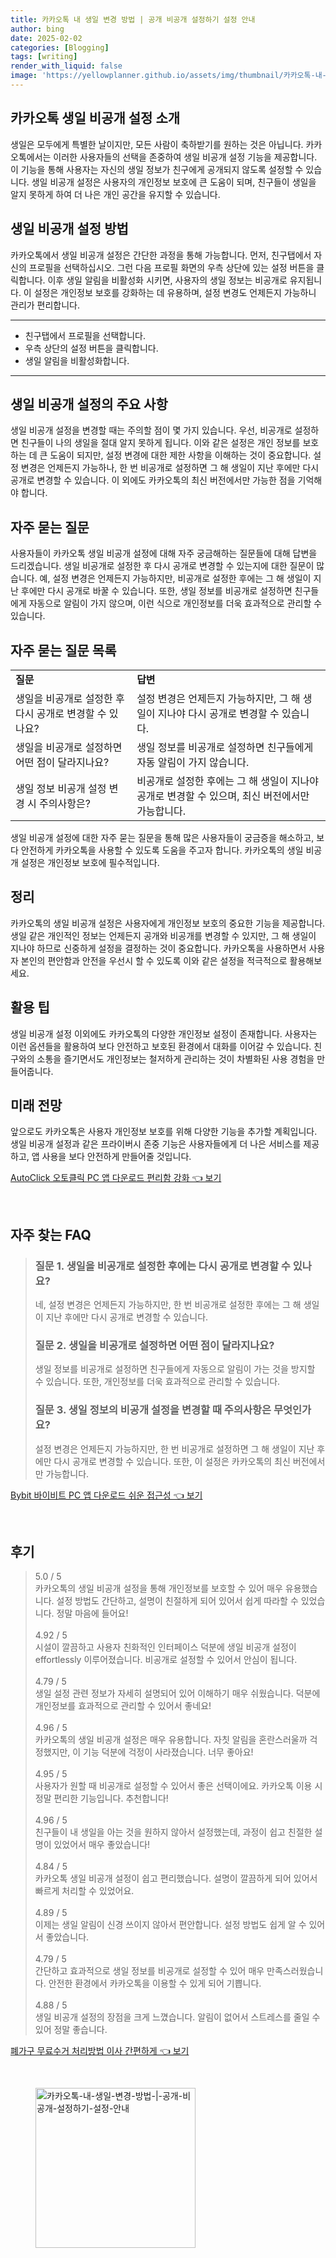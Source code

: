 ```yaml
---
title: 카카오톡 내 생일 변경 방법 | 공개 비공개 설정하기 설정 안내
author: bing
date: 2025-02-02
categories: [Blogging]
tags: [writing]
render_with_liquid: false
image: 'https://yellowplanner.github.io/assets/img/thumbnail/카카오톡-내-생일-변경-방법-|-공개-비공개-설정하기-설정-안내.webp'
---
```



<h2 id='카카오톡_생일_비공개_설정_소개'>카카오톡 생일 비공개 설정 소개</h2>

<p>생일은 모두에게 특별한 날이지만, 모든 사람이 축하받기를 원하는 것은 아닙니다. 카카오톡에서는 이러한 사용자들의 선택을 존중하여 생일 비공개 설정 기능을 제공합니다. 이 기능을 통해 사용자는 자신의 생일 정보가 친구에게 공개되지 않도록 설정할 수 있습니다. 생일 비공개 설정은 사용자의 개인정보 보호에 큰 도움이 되며, 친구들이 생일을 알지 못하게 하여 더 나은 개인 공간을 유지할 수 있습니다.</p>

<h2 id='생일_비공개_설정_방법'>생일 비공개 설정 방법</h2>

<p>카카오톡에서 생일 비공개 설정은 간단한 과정을 통해 가능합니다. 먼저, 친구탭에서 자신의 프로필을 선택하십시오. 그런 다음 프로필 화면의 우측 상단에 있는 설정 버튼을 클릭합니다. 이후 생일 알림을 비활성화 시키면, 사용자의 생일 정보는 비공개로 유지됩니다. 이 설정은 개인정보 보호를 강화하는 데 유용하며, 설정 변경도 언제든지 가능하니 관리가 편리합니다.</p>

<hr />

<ul>
    <li>친구탭에서 프로필을 선택합니다.</li>
    <li>우측 상단의 설정 버튼을 클릭합니다.</li>
    <li>생일 알림을 비활성화합니다.</li>
</ul>

<hr />

<h2 id='생일_비공개_설정의_주요_사항'>생일 비공개 설정의 주요 사항</h2>

<p>생일 비공개 설정을 변경할 때는 주의할 점이 몇 가지 있습니다. 우선, 비공개로 설정하면 친구들이 나의 생일을 절대 알지 못하게 됩니다. 이와 같은 설정은 개인 정보를 보호하는 데 큰 도움이 되지만, 설정 변경에 대한 제한 사항을 이해하는 것이 중요합니다. 설정 변경은 언제든지 가능하나, 한 번 비공개로 설정하면 그 해 생일이 지난 후에만 다시 공개로 변경할 수 있습니다. 이 외에도 카카오톡의 최신 버전에서만 가능한 점을 기억해야 합니다.</p>

<h2 id='자주_묻는_질문'>자주 묻는 질문</h2>

<p>사용자들이 카카오톡 생일 비공개 설정에 대해 자주 궁금해하는 질문들에 대해 답변을 드리겠습니다. 생일 비공개로 설정한 후 다시 공개로 변경할 수 있는지에 대한 질문이 많습니다. 예, 설정 변경은 언제든지 가능하지만, 비공개로 설정한 후에는 그 해 생일이 지난 후에만 다시 공개로 바꿀 수 있습니다. 또한, 생일 정보를 비공개로 설정하면 친구들에게 자동으로 알림이 가지 않으며, 이런 식으로 개인정보를 더욱 효과적으로 관리할 수 있습니다.</p>

<h2 id='자주_묻는_질문_목록'>자주 묻는 질문 목록</h2>

<table>
    <tr>
        <td><b>질문</b></td>
        <td><b>답변</b></td>
    </tr>
    <tr>
        <td>생일을 비공개로 설정한 후 다시 공개로 변경할 수 있나요?</td>
        <td>설정 변경은 언제든지 가능하지만, 그 해 생일이 지나야 다시 공개로 변경할 수 있습니다.</td>
    </tr>
    <tr>
        <td>생일을 비공개로 설정하면 어떤 점이 달라지나요?</td>
        <td>생일 정보를 비공개로 설정하면 친구들에게 자동 알림이 가지 않습니다.</td>
    </tr>
    <tr>
        <td>생일 정보 비공개 설정 변경 시 주의사항은?</td>
        <td>비공개로 설정한 후에는 그 해 생일이 지나야 공개로 변경할 수 있으며, 최신 버전에서만 가능합니다.</td>
    </tr>
</table>

<p>생일 비공개 설정에 대한 자주 묻는 질문을 통해 많은 사용자들이 궁금증을 해소하고, 보다 안전하게 카카오톡을 사용할 수 있도록 도움을 주고자 합니다. 카카오톡의 생일 비공개 설정은 개인정보 보호에 필수적입니다.</p>

<h2 id='정리'>정리</h2>

<p>카카오톡의 생일 비공개 설정은 사용자에게 개인정보 보호의 중요한 기능을 제공합니다. 생일 같은 개인적인 정보는 언제든지 공개와 비공개를 변경할 수 있지만, 그 해 생일이 지나야 하므로 신중하게 설정을 결정하는 것이 중요합니다. 카카오톡을 사용하면서 사용자 본인의 편안함과 안전을 우선시 할 수 있도록 이와 같은 설정을 적극적으로 활용해보세요.</p>

<h2 id='활용_팁'>활용 팁</h2>

<p>생일 비공개 설정 이외에도 카카오톡의 다양한 개인정보 설정이 존재합니다. 사용자는 이런 옵션들을 활용하여 보다 안전하고 보호된 환경에서 대화를 이어갈 수 있습니다. 친구와의 소통을 즐기면서도 개인정보는 철저하게 관리하는 것이 차별화된 사용 경험을 만들어줍니다.</p>

<h2 id='미래_전망'>미래 전망</h2>

<p>앞으로도 카카오톡은 사용자 개인정보 보호를 위해 다양한 기능을 추가할 계획입니다. 생일 비공개 설정과 같은 프라이버시 존중 기능은 사용자들에게 더 나은 서비스를 제공하고, 앱 사용을 보다 안전하게 만들어줄 것입니다.</p>


<p><a class="click-button" title="AutoClick 오토클릭 PC 앱 다운로드 편리함 강화" href="https://yellowplanner.github.io/posts/AutoClick-%EC%98%A4%ED%86%A0%ED%81%B4%EB%A6%AD-PC-%EC%95%B1-%EB%8B%A4%EC%9A%B4%EB%A1%9C%EB%93%9C-%ED%8E%B8%EB%A6%AC%ED%95%A8-%EA%B0%95%ED%99%94/" rel="dofollow">AutoClick 오토클릭 PC 앱 다운로드 편리함 강화 👈 보기</a></p><br>
<h2 id='자주_찾는_FAQ'>자주 찾는 FAQ</h2>
<div itemscope="" itemtype="https://schema.org/FAQPage"> 
<blockquote> 
<div itemscope="" itemprop="mainEntity" itemtype="https://schema.org/Question"> 
<h3 itemprop="name">질문 1. 생일을 비공개로 설정한 후에는 다시 공개로 변경할 수 있나요?</h3> 
<div itemscope="" itemprop="acceptedAnswer" itemtype="https://schema.org/Answer"> 
<span itemprop="text"> 
<p>네, 설정 변경은 언제든지 가능하지만, 한 번 비공개로 설정한 후에는 그 해 생일이 지난 후에만 다시 공개로 변경할 수 있습니다.</p> 
</span> 
</div> 
</div> 
<div itemscope="" itemprop="mainEntity" itemtype="https://schema.org/Question"> 
<h3 itemprop="name">질문 2. 생일을 비공개로 설정하면 어떤 점이 달라지나요?</h3> 
<div itemscope="" itemprop="acceptedAnswer" itemtype="https://schema.org/Answer"> 
<span itemprop="text"> 
<p>생일 정보를 비공개로 설정하면 친구들에게 자동으로 알림이 가는 것을 방지할 수 있습니다. 또한, 개인정보를 더욱 효과적으로 관리할 수 있습니다.</p> 
</span> 
</div> 
</div> 
<div itemscope="" itemprop="mainEntity" itemtype="https://schema.org/Question"> 
<h3 itemprop="name">질문 3. 생일 정보의 비공개 설정을 변경할 때 주의사항은 무엇인가요?</h3> 
<div itemscope="" itemprop="acceptedAnswer" itemtype="https://schema.org/Answer"> 
<span itemprop="text"> 
<p>설정 변경은 언제든지 가능하지만, 한 번 비공개로 설정하면 그 해 생일이 지난 후에만 다시 공개로 변경할 수 있습니다. 또한, 이 설정은 카카오톡의 최신 버전에서만 가능합니다.</p> 
</span> 
</div> 
</div> 
</blockquote> 
</div>
<p><a class="click-button" title="Bybit 바이비트 PC 앱 다운로드 쉬운 접근성" href="https://yellowplanner.github.io/posts/Bybit-%EB%B0%94%EC%9D%B4%EB%B9%84%ED%8A%B8-PC-%EC%95%B1-%EB%8B%A4%EC%9A%B4%EB%A1%9C%EB%93%9C-%EC%89%AC%EC%9A%B4-%EC%A0%91%EA%B7%BC%EC%84%B1/" rel="dofollow">Bybit 바이비트 PC 앱 다운로드 쉬운 접근성 👈 보기</a></p><br>
<h2 id='후기'>후기</h2>
<div itemscope itemtype="https://schema.org/Product">
  <blockquote>
  <div itemprop="review" itemscope itemtype="https://schema.org/Review">
      <div itemprop="reviewRating" itemscope itemtype="https://schema.org/Rating"> <span itemprop="ratingValue">5.0</span> / <span itemprop="bestRating">5</span> </div>
      <span itemprop="reviewBody">카카오톡의 생일 비공개 설정을 통해 개인정보를 보호할 수 있어 매우 유용했습니다. 설정 방법도 간단하고, 설명이 친절하게 되어 있어서 쉽게 따라할 수 있었습니다. 정말 마음에 들어요!</span>
  </div>
  <br>
  <div itemprop="review" itemscope itemtype="https://schema.org/Review">
      <div itemprop="reviewRating" itemscope itemtype="https://schema.org/Rating"> <span itemprop="ratingValue">4.92</span> / <span itemprop="bestRating">5</span> </div>
      <span itemprop="reviewBody">시설이 깔끔하고 사용자 친화적인 인터페이스 덕분에 생일 비공개 설정이 effortlessly 이루어졌습니다. 비공개로 설정할 수 있어서 안심이 됩니다.</span>
  </div>
  <br>
  <div itemprop="review" itemscope itemtype="https://schema.org/Review">
      <div itemprop="reviewRating" itemscope itemtype="https://schema.org/Rating"> <span itemprop="ratingValue">4.79</span> / <span itemprop="bestRating">5</span> </div>
      <span itemprop="reviewBody">생일 설정 관련 정보가 자세히 설명되어 있어 이해하기 매우 쉬웠습니다. 덕분에 개인정보를 효과적으로 관리할 수 있어서 좋네요!</span>
  </div>
  <br>
  <div itemprop="review" itemscope itemtype="https://schema.org/Review">
      <div itemprop="reviewRating" itemscope itemtype="https://schema.org/Rating"> <span itemprop="ratingValue">4.96</span> / <span itemprop="bestRating">5</span> </div>
      <span itemprop="reviewBody">카카오톡의 생일 비공개 설정은 매우 유용합니다. 자칫 알림을 혼란스러울까 걱정했지만, 이 기능 덕분에 걱정이 사라졌습니다. 너무 좋아요!</span>
  </div>
  <br>
  <div itemprop="review" itemscope itemtype="https://schema.org/Review">
      <div itemprop="reviewRating" itemscope itemtype="https://schema.org/Rating"> <span itemprop="ratingValue">4.95</span> / <span itemprop="bestRating">5</span> </div>
      <span itemprop="reviewBody">사용자가 원할 때 비공개로 설정할 수 있어서 좋은 선택이에요. 카카오톡 이용 시 정말 편리한 기능입니다. 추천합니다!</span>
  </div>
  <br>
  <div itemprop="review" itemscope itemtype="https://schema.org/Review">
      <div itemprop="reviewRating" itemscope itemtype="https://schema.org/Rating"> <span itemprop="ratingValue">4.96</span> / <span itemprop="bestRating">5</span> </div>
      <span itemprop="reviewBody">친구들이 내 생일을 아는 것을 원하지 않아서 설정했는데, 과정이 쉽고 친절한 설명이 있었어서 매우 좋았습니다! </span>
  </div>
  <br>
  <div itemprop="review" itemscope itemtype="https://schema.org/Review">
      <div itemprop="reviewRating" itemscope itemtype="https://schema.org/Rating"> <span itemprop="ratingValue">4.84</span> / <span itemprop="bestRating">5</span> </div>
      <span itemprop="reviewBody">카카오톡 생일 비공개 설정이 쉽고 편리했습니다. 설명이 깔끔하게 되어 있어서 빠르게 처리할 수 있었어요.</span>
  </div>
  <br>
  <div itemprop="review" itemscope itemtype="https://schema.org/Review">
      <div itemprop="reviewRating" itemscope itemtype="https://schema.org/Rating"> <span itemprop="ratingValue">4.89</span> / <span itemprop="bestRating">5</span> </div>
      <span itemprop="reviewBody">이제는 생일 알림이 신경 쓰이지 않아서 편안합니다. 설정 방법도 쉽게 알 수 있어서 좋았습니다. </span>
  </div>
  <br>
  <div itemprop="review" itemscope itemtype="https://schema.org/Review">
      <div itemprop="reviewRating" itemscope itemtype="https://schema.org/Rating"> <span itemprop="ratingValue">4.79</span> / <span itemprop="bestRating">5</span> </div>
      <span itemprop="reviewBody">간단하고 효과적으로 생일 정보를 비공개로 설정할 수 있어 매우 만족스러웠습니다. 안전한 환경에서 카카오톡을 이용할 수 있게 되어 기쁩니다.</span>
  </div>
  <br>
  <div itemprop="review" itemscope itemtype="https://schema.org/Review">
      <div itemprop="reviewRating" itemscope itemtype="https://schema.org/Rating"> <span itemprop="ratingValue">4.88</span> / <span itemprop="bestRating">5</span> </div>
      <span itemprop="reviewBody">생일 비공개 설정의 장점을 크게 느꼈습니다. 알림이 없어서 스트레스를 줄일 수 있어 정말 좋습니다. </span>
  </div>
  </blockquote>
</div>
<p><a class="click-button" title="폐가구 무료수거 처리방법 이사 간편하게" href="https://yellowplanner.github.io/posts/%ED%8F%90%EA%B0%80%EA%B5%AC-%EB%AC%B4%EB%A3%8C%EC%88%98%EA%B1%B0-%EC%B2%98%EB%A6%AC%EB%B0%A9%EB%B2%95-%EC%9D%B4%EC%82%AC-%EA%B0%84%ED%8E%B8%ED%95%98%EA%B2%8C/" rel="dofollow">폐가구 무료수거 처리방법 이사 간편하게 👈 보기</a></p><br>
<figure class="image"><img src="https://yellowplanner.github.io/assets/img/thumbnail/카카오톡-내-생일-변경-방법-|-공개-비공개-설정하기-설정-안내.webp" alt="카카오톡-내-생일-변경-방법-|-공개-비공개-설정하기-설정-안내" width="256" height="256"></figure>